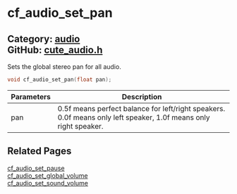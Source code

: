 [](../header.md ':include')

# cf_audio_set_pan

Category: [audio](/api_reference?id=audio)  
GitHub: [cute_audio.h](https://github.com/RandyGaul/cute_framework/blob/master/include/cute_audio.h)  
---

Sets the global stereo pan for all audio.

```cpp
void cf_audio_set_pan(float pan);
```

Parameters | Description
--- | ---
pan | 0.5f means perfect balance for left/right speakers. 0.0f means only left speaker, 1.0f means only right speaker.

## Related Pages

[cf_audio_set_pause](/audio/cf_audio_set_pause.md)  
[cf_audio_set_global_volume](/audio/cf_audio_set_global_volume.md)  
[cf_audio_set_sound_volume](/audio/cf_audio_set_sound_volume.md)  
